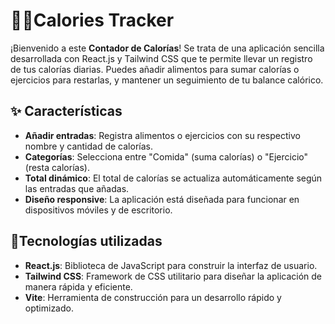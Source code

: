 # 🏋️‍♂️Calories Tracker

¡Bienvenido a este **Contador de Calorías**! Se trata de una aplicación sencilla desarrollada con React.js y Tailwind CSS que te permite llevar un registro de tus calorías diarias. Puedes añadir alimentos para sumar calorías o ejercicios para restarlas, y mantener un seguimiento de tu balance calórico.

## ✨ Características

- **Añadir entradas**: Registra alimentos o ejercicios con su respectivo nombre y cantidad de calorías.
- **Categorías**: Selecciona entre "Comida" (suma calorías) o "Ejercicio" (resta calorías).
- **Total dinámico**: El total de calorías se actualiza automáticamente según las entradas que añadas.
- **Diseño responsive**: La aplicación está diseñada para funcionar en dispositivos móviles y de escritorio.

## 🔧Tecnologías utilizadas

- **React.js**: Biblioteca de JavaScript para construir la interfaz de usuario.
- **Tailwind CSS**: Framework de CSS utilitario para diseñar la aplicación de manera rápida y eficiente.
- **Vite**: Herramienta de construcción para un desarrollo rápido y optimizado.

